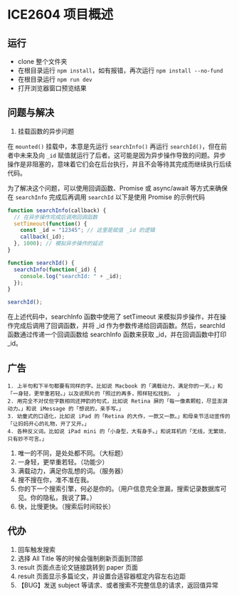 # ICE2604 项目概述

## 运行

* clone 整个文件夹
* 在根目录运行 `npm install`，如有报错，再次运行 `npm install --no-fund`
* 在根目录运行 `npm run dev`
* 打开浏览器窗口预览结果

## 问题与解决
1. 挂载函数的异步问题

在 `mounted()` 挂载中，本意是先运行 `searchInfo()` 再运行 `searchId()`，但在前者中未来及向 `_id` 赋值就运行了后者。这可能是因为异步操作导致的问题。异步操作是非阻塞的，意味着它们会在后台执行，并且不会等待其完成而继续执行后续代码。

为了解决这个问题，可以使用回调函数、Promise 或 async/await 等方式来确保在 `searchInfo` 完成后再调用 `searchId`
以下是使用 Promise 的示例代码
```js
function searchInfo(callback) {
  // 在异步操作完成后调用回调函数
  setTimeout(function() {
    const _id = "12345"; // 这里是赋值 _id 的逻辑
    callback(_id);
  }, 1000); // 模拟异步操作的延迟
}

function searchId() {
  searchInfo(function(_id) {
    console.log("searchId: " + _id);
  });
}

searchId();
```
在上述代码中，searchInfo 函数中使用了 setTimeout 来模拟异步操作，并在操作完成后调用了回调函数，并将 _id 作为参数传递给回调函数。然后，searchId 函数通过传递一个回调函数给 searchInfo 函数来获取 _id，并在回调函数中打印 _id。

## 广告

```
1. 上半句和下半句都要有同样的字。比如说 Macbook 的「满载动力，满足你的一天。」和「一身轻，更举重若轻。」以及说照片的「照过的再多，照样轻松找到。 」
2. 用完全不对仗但字数相同还押韵的句式，比如说 Retina 屏的「每一像素颗粒，尽显澎湃动力。」和说 iMessage 的「想说的，亲手写。」
3. 幼童式的口语化，比如说 iPad 的「Retina 的大作，一款又一款。」和母亲节活动宣传的「让妈妈开心的礼物，开了又开。」
4. 各种反义词。比如说 iPad mini 的「小身型，大有身手。」和说耳机的「无线，无繁琐，只有妙不可言。」
```
1. 唯一的不同，是处处都不同。（大标题）
2. 一身轻，更举重若轻。（功能少）
3. 满载动力，满足你乱想的词。（服务器）
4. 搜不搜在你，准不准在我。
5. 你的下一个搜索引擎，何必是你的。（用户信息完全泄漏，搜索记录数据库可见。你的隐私，我说了算。）
6. 快，比慢更快。（搜索后时间较长）

## 代办

1. 回车触发搜索
2. 选择 All Title 等的时候会强制刷新页面到顶部
3. result 页面点击论文链接跳转到 paper 页面
4. result 页面显示多篇论文，并设置合适容器框定内容左右边距
5. 【BUG】发送 subject 等请求、或者搜索不完整信息的请求，返回值异常